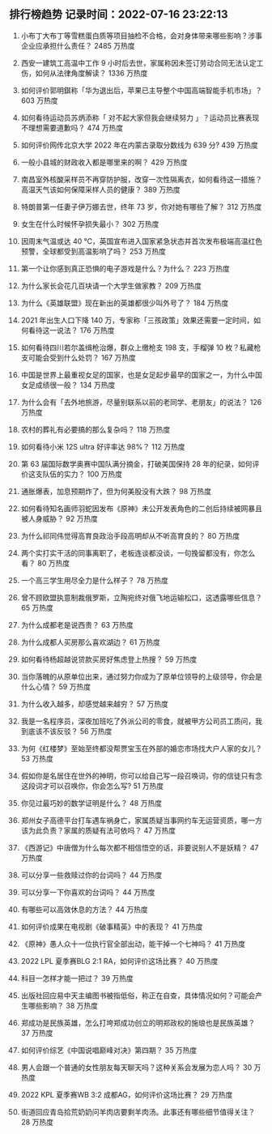 
## 排行榜趋势 记录时间：2022-07-16 23:22:13
  
  1. 小布丁大布丁等雪糕蛋白质等项目抽检不合格，会对身体带来哪些影响？涉事企业应承担什么责任？ 2485 万热度
    
  2. 西安一建筑工高温中工作 9 小时后去世，家属称因未签订劳动合同无法认定工伤，如何从法律角度解读？ 1336 万热度
    
  3. 如何评价郭明錤称「华为退出后，苹果已主导整个中国高端智能手机市场」？ 603 万热度
    
  4. 如何看待运动员苏炳添称「 对不起大家但我会继续努力 」？运动员比赛表现不理想需要道歉吗？ 474 万热度
    
  5. 如何评价网传北京大学 2022 年在内蒙古录取分数线为 639 分? 439 万热度
    
  6. 一般小县城的财政收入都是哪里来的啊？ 429 万热度
    
  7. 南昌室外核酸采样员不再穿防护服，改穿一次性隔离衣，如何看待这一措施？高温天气该如何保障采样人员的健康？ 389 万热度
    
  8. 特朗普第一任妻子伊万娜去世，终年 73 岁，你对她有哪些了解？ 312 万热度
    
  9. 女生在什么时候怀孕损失最小？ 302 万热度
    
  10. 因周末气温或达 40 ℃，英国宣布进入国家紧急状态并首次发布极端高温红色预警，全球都受到高温影响了吗？ 253 万热度
    
  11. 第一个让你感到真正恐惧的电子游戏是什么？为什么？ 223 万热度
    
  12. 为什么家长会花几百块请一个大学生做家教？ 209 万热度
    
  13. 为什么《英雄联盟》现在新出的英雄都很少叫外号了？ 184 万热度
    
  14. 2021 年出生人口下降 140 万，专家称「三孩政策」效果还需要一定时间，如何看待这一说法？ 176 万热度
    
  15. 如何看待四川若尔盖缉枪治爆，群众上缴枪支 198 支，手榴弹 10 枚？私藏枪支可能会受到什么处罚？ 167 万热度
    
  16. 中国是世界上最重视女足的国家，也是女足起步最早的国家之一，为什么中国女足成绩很一般？ 134 万热度
    
  17. 为什么会有「去外地旅游，尽量别联系以前的老同学、老朋友」的说法？ 126 万热度
    
  18. 农村的葬礼有必要搞的那么复杂吗？ 118 万热度
    
  19. 如何看待小米 12S ultra 好评率达 98%？ 112 万热度
    
  20. 第 63 届国际数学奥赛中国队满分摘金，打破美国保持 28 年的纪录，如何评价这支队伍的实力？ 100 万热度
    
  21. 通胀爆表，加息预期炸了，但为何美股没有大跌？ 98 万热度
    
  22. 如何看待知名画师羽蛇因发布《原神》未公开发表角色的二创后持续被网暴且被人身威胁？ 92 万热度
    
  23. 为什么祁同伟觉得高育良政治手段高明却从不听高育良的？ 80 万热度
    
  24. 两个实打实干活的同事离职了，老板连谈都没谈，一句挽留都没有，你怎么看？ 80 万热度
    
  25. 一个高三学生用尽全力是什么样子？ 78 万热度
    
  26. 曾不顾欧盟执意制裁俄罗斯，立陶宛终对俄飞地运输松口，这透露哪些信息？ 65 万热度
    
  27. 为什么成都老是说西贵？ 63 万热度
    
  28. 为什么成都人买房那么喜欢湖边？ 61 万热度
    
  29. 如何看待杨超越说贷款买房好焦虑登上热搜？ 59 万热度
    
  30. 当你落魄的从原单位出来，通过努力你成为了原单位领导的上级领导，你会是什么心情？ 59 万热度
    
  31. 为什么收入越多，却感觉越来越穷？ 57 万热度
    
  32. 我是一名程序员，深夜加班吃了外派公司的零食，就被甲方公司员工质问，我到底该不该反驳？ 56 万热度
    
  33. 为何《红楼梦》至始至终都没帮贾宝玉在外部的婚恋市场找大户人家的女儿？ 53 万热度
    
  34. 假如你是名居住在世外的神明，你可以给自己写一段召唤词，你的信徒只有念这段词才可以召唤你，你会怎么写? 51 万热度
    
  35. 你见过最巧妙的数学证明是什么？ 48 万热度
    
  36. 郑州女子高德平台打车遇车祸身亡，家属质疑当事网约车无运营资质，哪一方该为此负责？家属的质疑有法可依吗？ 47 万热度
    
  37. 《西游记》中唐僧为什么每次都不相信悟空的话，非要说别人不是妖精？ 47 万热度
    
  38. 可以分享一些救赎过你的台词吗？ 44 万热度
    
  39. 可以分享一下你喜欢的台词吗？ 44 万热度
    
  40. 有哪些可以高效休息的方法？ 44 万热度
    
  41. 如何评价成果在电视剧《破事精英》中的表现？ 41 万热度
    
  42. 《原神》愚人众十一位执行官全部出动，能干掉一个七神吗？ 41 万热度
    
  43. 2022 LPL 夏季赛BLG 2:1 RA，如何评价这场比赛？ 40 万热度
    
  44. 科目一怎样才能一把过？ 39 万热度
    
  45. 出版社回应易中天主编图书被指低俗，称正在自查，具体情况如何？可能会产生哪些影响？ 38 万热度
    
  46. 郑成功是民族英雄，怎么打垮郑成功创立的明郑政权的施琅也是民族英雄？ 37 万热度
    
  47. 如何评价综艺《中国说唱巅峰对决》第四期？ 35 万热度
    
  48. 男人会跟一个普通的女性朋友每天聊天吗？这种关系会发展为恋人吗？ 30 万热度
    
  49. 2022 KPL 夏季赛WB 3:2 成都AG，如何评价这场比赛？ 29 万热度
    
  50. 街道回应青岛拾荒奶奶问羊肉店要剩羊肉汤。此事还有哪些细节值得关注？ 28 万热度
    